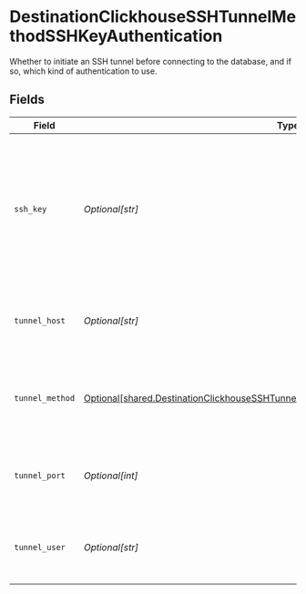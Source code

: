 # DestinationClickhouseSSHTunnelMethodSSHKeyAuthentication

Whether to initiate an SSH tunnel before connecting to the database, and if so, which kind of authentication to use.


## Fields

| Field                                                                                                                                                                                    | Type                                                                                                                                                                                     | Required                                                                                                                                                                                 | Description                                                                                                                                                                              | Example                                                                                                                                                                                  |
| ---------------------------------------------------------------------------------------------------------------------------------------------------------------------------------------- | ---------------------------------------------------------------------------------------------------------------------------------------------------------------------------------------- | ---------------------------------------------------------------------------------------------------------------------------------------------------------------------------------------- | ---------------------------------------------------------------------------------------------------------------------------------------------------------------------------------------- | ---------------------------------------------------------------------------------------------------------------------------------------------------------------------------------------- |
| `ssh_key`                                                                                                                                                                                | *Optional[str]*                                                                                                                                                                          | :heavy_check_mark:                                                                                                                                                                       | OS-level user account ssh key credentials in RSA PEM format ( created with ssh-keygen -t rsa -m PEM -f myuser_rsa )                                                                      |                                                                                                                                                                                          |
| `tunnel_host`                                                                                                                                                                            | *Optional[str]*                                                                                                                                                                          | :heavy_check_mark:                                                                                                                                                                       | Hostname of the jump server host that allows inbound ssh tunnel.                                                                                                                         |                                                                                                                                                                                          |
| `tunnel_method`                                                                                                                                                                          | [Optional[shared.DestinationClickhouseSSHTunnelMethodSSHKeyAuthenticationTunnelMethod]](undefined/models/shared/destinationclickhousesshtunnelmethodsshkeyauthenticationtunnelmethod.md) | :heavy_check_mark:                                                                                                                                                                       | Connect through a jump server tunnel host using username and ssh key                                                                                                                     |                                                                                                                                                                                          |
| `tunnel_port`                                                                                                                                                                            | *Optional[int]*                                                                                                                                                                          | :heavy_minus_sign:                                                                                                                                                                       | Port on the proxy/jump server that accepts inbound ssh connections.                                                                                                                      | 22                                                                                                                                                                                       |
| `tunnel_user`                                                                                                                                                                            | *Optional[str]*                                                                                                                                                                          | :heavy_check_mark:                                                                                                                                                                       | OS-level username for logging into the jump server host.                                                                                                                                 |                                                                                                                                                                                          |